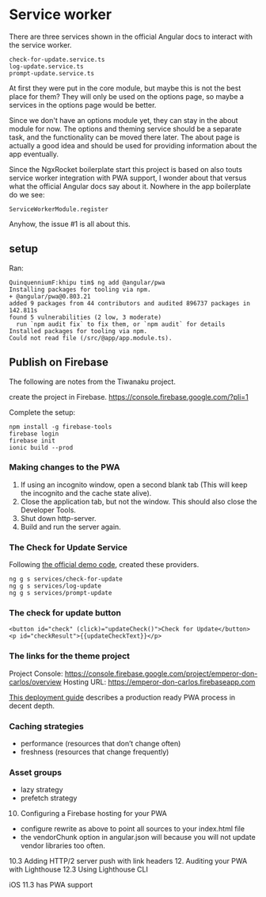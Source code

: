# Service worker

There are three services shown in the official Angular docs to interact with the service worker.

```
check-for-update.service.ts
log-update.service.ts
prompt-update.service.ts
```

At first they were put in the core module, but maybe this is not the best place for them?  They will only be used on the options page, so maybe a services in the options page would be better.

Since we don't have an options module yet, they can stay in the about module for now.  The options and theming service should be a separate task, and the functionality can be moved there later.  The about page is actually a good idea and should be used for providing information about the app eventually.

Since the NgxRocket boilerplate start this project is based on also touts service worker integration with PWA support, I wonder about that versus what the official Angular docs say about it.  Nowhere in the app boilerplate do we see:
```
ServiceWorkerModule.register
```

Anyhow, the issue #1 is all about this.


## setup

Ran:
```
QuinquenniumF:khipu tim$ ng add @angular/pwa
Installing packages for tooling via npm.
+ @angular/pwa@0.803.21
added 9 packages from 44 contributors and audited 896737 packages in 142.811s
found 5 vulnerabilities (2 low, 3 moderate)
  run `npm audit fix` to fix them, or `npm audit` for details
Installed packages for tooling via npm.
Could not read file (/src/@app/app.module.ts).
```


## Publish on Firebase

The following are notes from the Tiwanaku project.

create the project in Firebase.
https://console.firebase.google.com/?pli=1

Complete the setup:
```
npm install -g firebase-tools
firebase login
firebase init
ionic build --prod
```


### Making changes to the PWA

1. If using an incognito window, open a second blank tab (This will keep the incognito and the cache state alive).
2. Close the application tab, but not the window. This should also close the Developer Tools.
3. Shut down http-server.
4. Build and run the server again.


### The Check for Update Service

Following [the official demo code](https://github.com/angular/angular/blob/master/aio/content/examples/service-worker-getting-started), created these providers.

```
ng g s services/check-for-update
ng g s services/log-update
ng g s services/prompt-update
```

### The check for update button
```
<button id="check" (click)="updateCheck()">Check for Update</button>
<p id="checkResult">{{updateCheckText}}</p>
```


### The links for the theme project
Project Console: https://console.firebase.google.com/project/emperor-don-carlos/overview
Hosting URL: https://emperor-don-carlos.firebaseapp.com


[This deployment guide](https://itnext.io/build-a-production-ready-pwa-with-angular-and-firebase-8f2a69824fcc) describes a production ready PWA process in decent depth.


### Caching strategies
* performance (resources that don’t change often)
* freshness (resources that change frequently)


### Asset groups
* lazy strategy
* prefetch strategy

10. Configuring a Firebase hosting for your PWA
* configure rewrite as above to point all sources to your index.html file
* the vendorChunk option in angular.json will because you will not update vendor libraries too often.


10.3 Adding HTTP/2 server push with link headers
12. Auditing your PWA with Lighthouse
12.3 Using Lighthouse CLI

iOS 11.3 has PWA support

